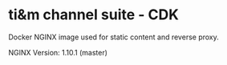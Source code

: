 # ti&m channel suite - CDK

Docker NGINX image used for static content and reverse proxy.

NGINX Version: 1.10.1 (master)
